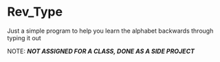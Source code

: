# Rev_Type
Just a simple program to help you learn the alphabet backwards through typing it out

NOTE: ***NOT ASSIGNED FOR A CLASS, DONE AS A SIDE PROJECT***
